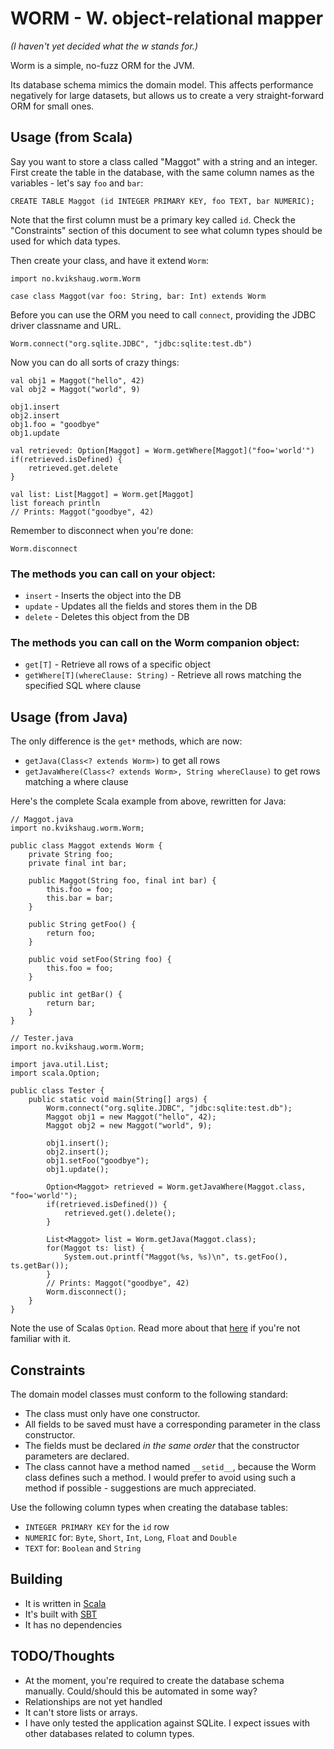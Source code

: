 # WORM - W. object-relational mapper

*(I haven't yet decided what the w stands for.)*

Worm is a simple, no-fuzz ORM for the JVM.

Its database schema mimics the domain model. This affects performance negatively for large datasets, but allows us to create a very straight-forward ORM for small ones.

## Usage (from Scala)

Say you want to store a class called "Maggot" with a string and an integer. First create the table in the database, with the same column names as the variables - let's say `foo` and `bar`:

    CREATE TABLE Maggot (id INTEGER PRIMARY KEY, foo TEXT, bar NUMERIC);

Note that the first column must be a primary key called `id`. Check the "Constraints" section of this document to see what column types should be used for which data types.

Then create your class, and have it extend `Worm`:

    import no.kvikshaug.worm.Worm
    
    case class Maggot(var foo: String, bar: Int) extends Worm

Before you can use the ORM you need to call `connect`, providing the JDBC driver classname and URL.

    Worm.connect("org.sqlite.JDBC", "jdbc:sqlite:test.db")

Now you can do all sorts of crazy things:
    
    val obj1 = Maggot("hello", 42)
    val obj2 = Maggot("world", 9)

    obj1.insert
    obj2.insert
    obj1.foo = "goodbye"
    obj1.update

    val retrieved: Option[Maggot] = Worm.getWhere[Maggot]("foo='world'")
    if(retrieved.isDefined) {
        retrieved.get.delete
    }

    val list: List[Maggot] = Worm.get[Maggot]
    list foreach println
    // Prints: Maggot("goodbye", 42)

Remember to disconnect when you're done:

    Worm.disconnect

### The methods you can call on your object:

- `insert` - Inserts the object into the DB
- `update` - Updates all the fields and stores them in the DB
- `delete` - Deletes this object from the DB

### The methods you can call on the Worm companion object:

- `get[T]` - Retrieve all rows of a specific object
- `getWhere[T](whereClause: String)` - Retrieve all rows matching the specified SQL where clause

## Usage (from Java)

The only difference is the `get*` methods, which are now:

- `getJava(Class<? extends Worm>)` to get all rows
- `getJavaWhere(Class<? extends Worm>, String whereClause)` to get rows matching a where clause

Here's the complete Scala example from above, rewritten for Java:

    // Maggot.java
    import no.kvikshaug.worm.Worm;
    
    public class Maggot extends Worm {
        private String foo;
        private final int bar;
    
        public Maggot(String foo, final int bar) {
            this.foo = foo;
            this.bar = bar;
        }
    
        public String getFoo() {
            return foo;
        }
    
        public void setFoo(String foo) {
            this.foo = foo;
        }
    
        public int getBar() {
            return bar;
        }
    }
    
    // Tester.java
    import no.kvikshaug.worm.Worm;
    
    import java.util.List;
    import scala.Option;
    
    public class Tester {
        public static void main(String[] args) {
            Worm.connect("org.sqlite.JDBC", "jdbc:sqlite:test.db");
            Maggot obj1 = new Maggot("hello", 42);
            Maggot obj2 = new Maggot("world", 9);
    
            obj1.insert();
            obj2.insert();
            obj1.setFoo("goodbye");
            obj1.update();
    
            Option<Maggot> retrieved = Worm.getJavaWhere(Maggot.class, "foo='world'");
            if(retrieved.isDefined()) {
                retrieved.get().delete();
            }
    
            List<Maggot> list = Worm.getJava(Maggot.class);
            for(Maggot ts: list) {
                System.out.printf("Maggot(%s, %s)\n", ts.getFoo(), ts.getBar());
            }
            // Prints: Maggot("goodbye", 42)
            Worm.disconnect();
        }
    }

Note the use of Scalas `Option`. Read more about that [here](http://www.codecommit.com/blog/scala/the-option-pattern) if you're not familiar with it.

## Constraints

The domain model classes must conform to the following standard:

- The class must only have one constructor.
- All fields to be saved must have a corresponding parameter in the class constructor.
- The fields must be declared *in the same order* that the constructor parameters are declared.
- The class cannot have a method named `__setid__`, because the Worm class defines such a method. I would prefer to avoid using such a method if possible - suggestions are much appreciated.

Use the following column types when creating the database tables:

- `INTEGER PRIMARY KEY` for the `id` row
- `NUMERIC` for: `Byte`, `Short`, `Int`, `Long`, `Float` and `Double`
- `TEXT` for: `Boolean` and `String`

## Building

- It is written in [Scala](http://www.scala-lang.org/)
- It's built with [SBT](https://github.com/harrah/xsbt)
- It has no dependencies

## TODO/Thoughts

- At the moment, you're required to create the database schema manually. Could/should this be automated in some way?
- Relationships are not yet handled
- It can't store lists or arrays.
- I have only tested the application against SQLite. I expect issues with other databases related to column types.
